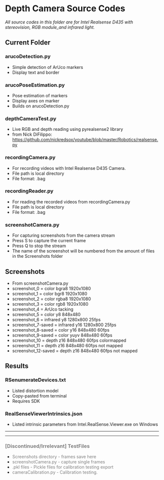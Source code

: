 # Depth Camera Source Codes
_All source codes in this folder are for Intel Realsense D435 with stereovision, RGB module_and infrared light._

## Current Folder

### arucoDetection.py
- Simple detection of ArUco markers
- Display text and border

### arucoPoseEstimation.py
- Pose estimation of markers
- Display axes on marker
- Builds on arucoDetection.py

### depthCameraTest.py
- Live RGB and depth reading using pyrealsense2 library
- from Nick DiFilippo: https://github.com/nickredsox/youtube/blob/master/Robotics/realsense.py

### recordingCamera.py
- For recording videos with Intel Realsense D435 Camera.
- File path is local directory
- File format: .bag

### recordingReader.py
- For reading the recorded videos from recordingCamera.py
- File path is local directory
- File format: .bag

### screenshotCamera.py
- For capturing screenshots from the camera stream
- Press S to capture the current frame
- Press Q to stop the stream
- The name of the screenshot will be numbered from the amount of files in the Screenshots folder


## Screenshots

- From screenshotCamera.py
- screenshot_0 = color bgra8 1920x1080
- screenshot_1 = color bgr8 1920x1080
- screenshot_2 = color rgba8 1920x1080
- screenshot_3 = color rgb8 1920x1080
- screenshot_4 = ArUco tacking
- screenshot_5 = color y8 848x480
- screenshot_6 = infrared y8 1280x800 25fps
- screenshot_7-saved = infrared y16 1280x800 25fps
- screenshot_8-saved = color y16 848x480 60fps
- screenshot_9-saved = color yuyv 848x480 60fps
- screenshot_10 = depth z16 848x480 60fps colormapped
- screenshot_11 = depth z16 848x480 60fps not mapped
- screenshot_12-saved = depth z16 848x480 60fps not mapped


## Results

### RSenumerateDevices.txt
- Listed distortion model
- Copy-pasted from terminal
- Requires SDK

### RealSenseViewerIntrinsics.json
- Listed intrinsic parameters from Intel.RealSense.Viewer.exe on Windows

---
---

### <span style="color:grey">[Discontinued/Irrelevant] TestFiles

- <span style="color:grey">Screenshots directory - frames save here
- <span style="color:grey">screenshotCamera.py - capture single frames
- <span style="color:grey">.pkl files - Pickle files for calibration testing export
- <span style="color:grey">cameraCalibration.py - Calibration testing.
